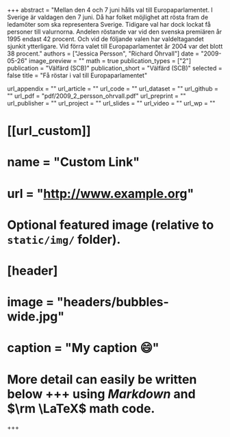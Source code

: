 +++
abstract = "Mellan den 4 och 7 juni hålls val till Europaparlamentet. I Sverige är valdagen den 7 juni. Då har folket möjlighet att rösta fram de ledamöter som ska representera Sverige. Tidigare val har dock lockat få personer till valurnorna. Andelen röstande var vid den svenska premiären år 1995 endast 42 procent. Och vid de följande valen har valdeltagandet sjunkit ytterligare. Vid förra valet till Europaparlamentet år 2004 var det blott 38 procent."
authors = ["Jessica Persson", "Richard Öhrvall"]
date = "2009-05-26"
image_preview = ""
math = true
publication_types = ["2"]
publication = "Välfärd (SCB)"
publication_short = "Välfärd (SCB)"
selected = false
title = "Få röstar i val till Europaparlamentet"

url_appendix = ""
url_article = ""
url_code = ""
url_dataset = ""
url_github = ""
url_pdf = "pdf/2009_2_persson_ohrvall.pdf"
url_preprint = ""
url_publisher  = ""
url_project = ""
url_slides = ""
url_video = ""
url_wp = ""

# [[url_custom]]
# name = "Custom Link"
# url = "http://www.example.org"

# Optional featured image (relative to `static/img/` folder).
# [header]
# image = "headers/bubbles-wide.jpg"
# caption = "My caption :smile:"


# More detail can easily be written below +++ using *Markdown* and $\rm \LaTeX$ math code.
+++
